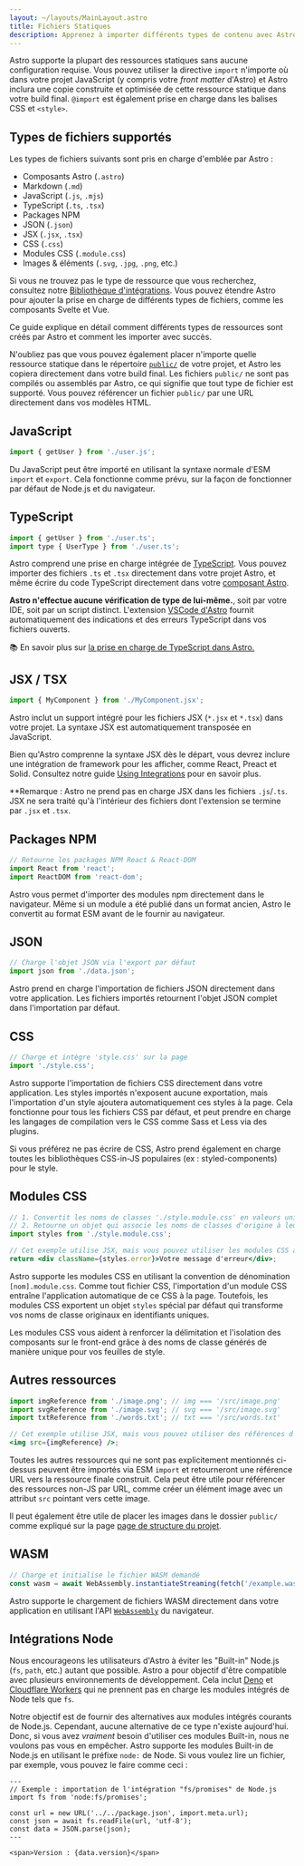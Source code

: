 ```yaml
---
layout: ~/layouts/MainLayout.astro
title: Fichiers Statiques
description: Apprenez à importer différents types de contenu avec Astro.
---
```


Astro supporte la plupart des ressources statiques sans aucune configuration requise. Vous pouvez utiliser la directive `import` n'importe où dans votre projet JavaScript (y compris votre *front matter* d'Astro) et Astro inclura une copie construite et optimisée de cette ressource statique dans votre build final. `@import` est également prise en charge dans les balises CSS et `<style>`.

## Types de fichiers supportés

Les types de fichiers suivants sont pris en charge d'emblée par Astro :

- Composants Astro (`.astro`)
- Markdown (`.md`)
- JavaScript (`.js`, `.mjs`)
- TypeScript (`.ts`, `.tsx`)
- Packages NPM
- JSON (`.json`)
- JSX (`.jsx`, `.tsx`)
- CSS (`.css`)
- Modules CSS (`.module.css`)
- Images & éléments (`.svg`, `.jpg`, `.png`, etc.)

Si vous ne trouvez pas le type de ressource que vous recherchez, consultez notre [Bibliothèque d'intégrations](https://astro.build/integrations/). Vous pouvez étendre Astro pour ajouter la prise en charge de différents types de fichiers, comme les composants Svelte et Vue.

Ce guide explique en détail comment différents types de ressources sont créés par Astro et comment les importer avec succès.

N'oubliez pas que vous pouvez également placer n'importe quelle ressource statique dans le répertoire [`public/`](/fr/core-concepts/project-structure/#public) de votre projet, et Astro les copiera directement dans votre build final. Les fichiers `public/` ne sont pas compilés ou assemblés par Astro, ce qui signifie que tout type de fichier est supporté. Vous pouvez référencer un fichier `public/` par une URL directement dans vos modèles HTML.

## JavaScript

```js
import { getUser } from './user.js';
```

Du JavaScript peut être importé en utilisant la syntaxe normale d'ESM `import` et `export`. Cela fonctionne comme prévu, sur la façon de fonctionner par défaut de Node.js et du navigateur.

## TypeScript

```js
import { getUser } from './user.ts';
import type { UserType } from './user.ts';
```

Astro comprend une prise en charge intégrée de [TypeScript](https://www.typescriptlang.org/). Vous pouvez importer des fichiers `.ts` et `.tsx` directement dans votre projet Astro, et même écrire du code TypeScript directement dans votre [composant Astro](/fr/core-concepts/astro-components/#le-script-du-composant).

**Astro n'effectue aucune vérification de type de lui-même.**, soit par votre IDE, soit par un script distinct. L'extension [VSCode d'Astro](/fr/editor-setup/) fournit automatiquement des indications et des erreurs TypeScript dans vos fichiers ouverts.

📚 En savoir plus sur [la prise en charge de TypeScript dans Astro.](/fr/guides/typescript/)

## JSX / TSX

```js
import { MyComponent } from './MyComponent.jsx';
```

Astro inclut un support intégré pour les fichiers JSX (`*.jsx` et `*.tsx`) dans votre projet. La syntaxe JSX est automatiquement transposée en JavaScript.

Bien qu'Astro comprenne la syntaxe JSX dès le départ, vous devrez inclure une intégration de framework pour les afficher, comme React, Preact et Solid. Consultez notre guide [Using Integrations](/fr/guides/integrations-guide/) pour en savoir plus.

**Remarque : Astro ne prend pas en charge JSX dans les fichiers `.js`/`.ts`. JSX ne sera traité qu'à l'intérieur des fichiers dont l'extension se termine par `.jsx` et `.tsx`.

## Packages NPM

```js
// Retourne les packages NPM React & React-DOM
import React from 'react';
import ReactDOM from 'react-dom';
```

Astro vous permet d'importer des modules npm directement dans le navigateur. Même si un module a été publié dans un format ancien, Astro le convertit au format ESM avant de le fournir au navigateur.

## JSON

```js
// Charge l'objet JSON via l'export par défaut
import json from './data.json';
```

Astro prend en charge l'importation de fichiers JSON directement dans votre application. Les fichiers importés retournent l'objet JSON complet dans l'importation par défaut.

## CSS

```js
// Charge et intègre 'style.css' sur la page
import './style.css';
```

Astro supporte l'importation de fichiers CSS directement dans votre application. Les styles importés n'exposent aucune exportation, mais l'importation d'un style ajoutera automatiquement ces styles à la page. Cela fonctionne pour tous les fichiers CSS par défaut, et peut prendre en charge les langages de compilation vers le CSS comme Sass et Less via des plugins.

Si vous préférez ne pas écrire de CSS, Astro prend également en charge toutes les bibliothèques CSS-in-JS populaires (ex : styled-components) pour le style.

## Modules CSS

```jsx
// 1. Convertit les noms de classes './style.module.css' en valeurs uniques, portées.
// 2. Retourne un objet qui associe les noms de classes d'origine à leur valeur portée finale.
import styles from './style.module.css';

// Cet exemple utilise JSX, mais vous pouvez utiliser les modules CSS avec n'importe quel Framework.
return <div className={styles.error}>Votre message d'erreur</div>;
```

Astro supporte les modules CSS en utilisant la convention de dénomination `[nom].module.css`. Comme tout fichier CSS, l'importation d'un module CSS entraîne l'application automatique de ce CSS à la page. Toutefois, les modules CSS exportent un objet `styles` spécial par défaut qui transforme vos noms de classe originaux en identifiants uniques.

Les modules CSS vous aident à renforcer la délimitation et l'isolation des composants sur le front-end grâce à des noms de classe générés de manière unique pour vos feuilles de style.

## Autres ressources

```jsx
import imgReference from './image.png'; // img === '/src/image.png'
import svgReference from './image.svg'; // svg === '/src/image.svg'
import txtReference from './words.txt'; // txt === '/src/words.txt'

// Cet exemple utilise JSX, mais vous pouvez utiliser des références d'importation avec n'importe quel Framework.
<img src={imgReference} />;
```

Toutes les autres ressources qui ne sont pas explicitement mentionnés ci-dessus peuvent être importés via ESM `import` et retourneront une référence URL vers la ressource finale construit. Cela peut être utile pour référencer des ressources non-JS par URL, comme créer un élément image avec un attribut `src` pointant vers cette image.

Il peut également être utile de placer les images dans le dossier `public/` comme expliqué sur la page [page de structure du projet](/fr/core-concepts/project-structure/#public).

## WASM

```js
// Charge et initialise le fichier WASM demandé
const wasm = await WebAssembly.instantiateStreaming(fetch('/example.wasm'));
```

Astro supporte le chargement de fichiers WASM directement dans votre application en utilisant l'API [`WebAssembly`](https://developer.mozilla.org/en-US/docs/Web/JavaScript/Reference/Global_Objects/WebAssembly) du navigateur.

## Intégrations Node

Nous encourageons les utilisateurs d'Astro à éviter les "Built-in" Node.js (`fs`, `path`, etc.) autant que possible. Astro a pour objectif d'être compatible avec plusieurs environnements de développement. Cela inclut [Deno](https://deno.land/) et [Cloudflare Workers](https://workers.cloudflare.com/) qui ne prennent pas en charge les modules intégrés de Node tels que `fs`.

Notre objectif est de fournir des alternatives aux modules intégrés courants de Node.js. Cependant, aucune alternative de ce type n'existe aujourd'hui. Donc, si vous avez _vraiment_ besoin d'utiliser ces modules Built-in, nous ne voulons pas vous en empêcher. Astro supporte les modules Built-in de Node.js en utilisant le préfixe `node:` de Node. Si vous voulez lire un fichier, par exemple, vous pouvez le faire comme ceci :

```astro
---
// Exemple : importation de l'intégration "fs/promises" de Node.js
import fs from 'node:fs/promises';

const url = new URL('../../package.json', import.meta.url);
const json = await fs.readFile(url, 'utf-8');
const data = JSON.parse(json);
---

<span>Version : {data.version}</span>
```
